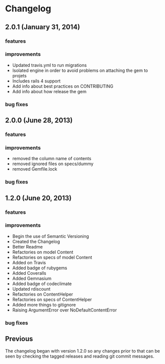 # Changelog

## 2.0.1 (January 31, 2014)

### features

### improvements

- Updated travis.yml to run migrations
- Isolated engine in order to avoid problems on attaching the gem to projets
- Includes rails 4 support
- Add info about best practices on CONTRIBUTING
- Add info about how release the gem

### bug fixes

## 2.0.0 (June 28, 2013)

### features

### improvements

- removed the column name of contents
- removed ignored files on specs/dummy
- removed Gemfile.lock

### bug fixes

## 1.2.0 (June 20, 2013)

### features

### improvements

- Begin the use of Semantic Versioning
- Created the Changelog
- Better Readme
- Refactories on model Content
- Refactories on specs of model Content
- Added on Travis
- Added badge of rubygems
- Added Coveralls
- Added Gemnasium
- Added badge of codeclimate
- Updated rdiscount
- Refactories on ContentHelper
- Refactories on specs of ContentHelper
- Added more things to gitignore
- Raising ArgumentError over NoDefaultContentError

### bug fixes

## Previous

The changelog began with version 1.2.0 so any changes prior to that
can be seen by checking the tagged releases and reading git commit
messages.
